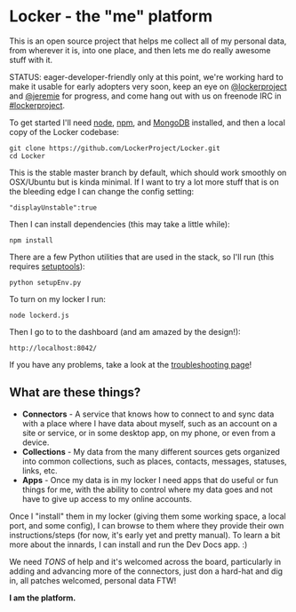 Locker - the "me" platform
======================

This is an open source project that helps me collect all of my personal data, from wherever it is, into one place, and then lets me do really awesome stuff with it.

STATUS: eager-developer-friendly only at this point, we're working hard to make it usable for early adopters very soon, keep an eye on [@lockerproject](http://twitter.com/lockerproject) and [@jeremie](http://twitter.com/jeremie) for progress, and come hang out with us on freenode IRC in [#lockerproject](http://webchat.freenode.net/?channels=lockerproject).

To get started I'll need [node](http://nodejs.org/#download), [npm](https://github.com/isaacs/npm), and [MongoDB](http://mongodb.org) installed, and then a local copy of the Locker codebase:

    git clone https://github.com/LockerProject/Locker.git
    cd Locker

This is the stable master branch by default, which should work smoothly on OSX/Ubuntu but is kinda minimal. If I want to try a lot more stuff that is on the bleeding edge I can change the config setting:

    "displayUnstable":true

Then I can install dependencies (this may take a little while):

    npm install

There are a few Python utilities that are used in the stack, so I'll run (this requires [setuptools](http://pypi.python.org/pypi/setuptools)):

    python setupEnv.py

To turn on my locker I run:

    node lockerd.js

Then I go to to the dashboard (and am amazed by the design!):

    http://localhost:8042/


If you have any problems, take a look at the [troubleshooting page](https://github.com/LockerProject/Locker/wiki/Troubleshooting-faq)!


## What are these things? ##

* **Connectors** - A service that knows how to connect to and sync data with a place where I have data about myself, such as an account on a site or service, or in some desktop app, on my phone, or even from a device.
* **Collections** - My data from the many different sources gets organized into common collections, such as places, contacts, messages, statuses, links, etc.
* **Apps** - Once my data is in my locker I need apps that do useful or fun things for me, with the ability to control where my data goes and not have to give up access to my online accounts.

Once I "install" them in my locker (giving them some working space, a local port, and some config), I can browse to them where they provide their own instructions/steps (for now, it's early yet and pretty manual).  To learn a bit more about the innards, I can install and run the Dev Docs app. :)

We need *TONS* of help and it's welcomed across the board, particularly in adding and advancing more of the connectors, just don a hard-hat and dig in, all patches welcomed, personal data FTW!

**I am the platform.**
